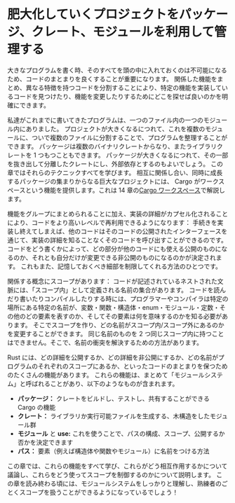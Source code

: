 <!--
# Managing Growing Projects with Packages, Crates, and Modules
-->
# 肥大化していくプロジェクトをパッケージ、クレート、モジュールを利用して管理する

<!--
As you write large programs, organizing your code will be important because
keeping track of your entire program in your head will become impossible. By
grouping related functionality and separating code with distinct features,
you’ll clarify where to find code that implements a particular feature and
where to go to change how a feature works.
-->
大きなプログラムを書く時、そのすべてを頭の中に入れておくのは不可能になるため、コードのまとまりを良くすることが重要になります。
関係した機能をまとめ、異なる特徴を持つコードを分割することにより、特定の機能を実装しているコードを見つけたり、機能を変更したりするためにどこを探せば良いのかを明確にできます。

<!--
The programs we’ve written so far have been in one module in one file. As a
project grows, you can organize code by splitting it into multiple modules and
then multiple files. A package can contain multiple binary crates and
optionally one library crate. As a package grows, you can extract parts into
separate crates that become external dependencies. This chapter covers all
these techniques. For very large projects of a set of interrelated packages
that evolve together, Cargo provides workspaces, which we’ll cover in the
[“Cargo Workspaces”][workspaces] section in Chapter 14.
-->
私達がこれまでに書いてきたプログラムは、一つのファイル内の一つのモジュール内にありました。
プロジェクトが大きくなるにつれて、これを複数のモジュールに、ついで複数のファイルに分割することで、プログラムを整理することができます。
パッケージは複数のバイナリクレートからなり、またライブラリクレートを 1 つもつこともできます。
パッケージが大きくなるにつれて、その一部を抜き出して分離したクレートにし、外部依存とするのもよいでしょう。
この章ではそれらのテクニックすべてを学びます。
相互に関係し合い、同時に成長するパッケージの集まりからなる巨大なプロジェクトには、
Cargo がワークスペースという機能を提供します。これは 14 章の[Cargo ワークスペース][workspaces]<!-- ignore -->で解説します。

<!--
In addition to grouping functionality, encapsulating implementation details
lets you reuse code at a higher level: once you’ve implemented an operation,
other code can call that code via the code’s public interface without knowing
how the implementation works. The way you write code defines which parts are
public for other code to use and which parts are private implementation details
that you reserve the right to change. This is another way to limit the amount
of detail you have to keep in your head.
-->
機能をグループにまとめられることに加え、実装の詳細がカプセル化されることにより、コードをより高いレベルで再利用できるようになります：
手続きを実装し終えてしまえば、他のコードはそのコードの公開されたインターフェースを通じて、実装の詳細を知ることなくそのコードを呼び出すことができるのです。
コードをどう書くかによって、どの部分が他のコードにも使える公開のものになるのか、それとも自分だけが変更できる非公開のものになるのかが決定されます。
これもまた、記憶しておくべき細部を制限してくれる方法のひとつです。

<!--
A related concept is scope: the nested context in which code is written has a
set of names that are defined as “in scope.” When reading, writing, and
compiling code, programmers and compilers need to know whether a particular
name at a particular spot refers to a variable, function, struct, enum, module,
constant, or other item and what that item means. You can create scopes and
change which names are in or out of scope. You can’t have two items with the
same name in the same scope; tools are available to resolve name conflicts.
-->
関係する概念にスコープがあります：
コードが記述されているネストされた文脈には、「スコープ内」として定義される名前の集合があります。
コードを読んだり書いたりコンパイルしたりする時には、プログラマーやコンパイラは特定の場所にある特定の名前が、変数・関数・構造体・enum・モジュール・定数・その他のどの要素を表すのか、そしてその要素は何を意味するのかを知る必要があります。
そこでスコープを作り、どの名前がスコープ内/スコープ外にあるのかを変更することができます。
同じ名前のものを 2 つ同じスコープ内に持つことはできません。そこで、名前の衝突を解決するための方法があります。

<!--
Rust has a number of features that allow you to manage your code’s
organization, including which details are exposed, which details are private,
and what names are in each scope in your programs. These features, sometimes
collectively referred to as the *module system*, include:
-->
Rust には、どの詳細を公開するか、どの詳細を非公開にするか、どの名前がプログラムのそれぞれのスコープにあるか、といったコードのまとまりを保つためのたくさんの機能があります。
これらの機能は、まとめて「モジュールシステム」と呼ばれることがあり、以下のようなものが含まれます。

<!--
* **Packages:** A Cargo feature that lets you build, test, and share crates
* **Crates:** A tree of modules that produces a library or executable
* **Modules** and **use:** Let you control the organization, scope, and
  privacy of paths
* **Paths:** A way of naming an item, such as a struct, function, or module
-->
* **パッケージ：** クレートをビルドし、テストし、共有することができる Cargo の機能
* **クレート：** ライブラリか実行可能ファイルを生成する、木構造をしたモジュール群
* **モジュール** と **use:** これを使うことで、パスの構成、スコープ、公開するか否かを決定できます
* **パス：** 要素（例えば構造体や関数やモジュール）に名前をつける方法

<!--
In this chapter, we’ll cover all these features, discuss how they interact, and
explain how to use them to manage scope. By the end, you should have a solid
understanding of the module system and be able to work with scopes like a pro!
-->
この章では、これらの機能をすべて学び、これらがどう相互作用するかについて議論し、これらをどう使ってスコープを制御するのかについて説明します。
この章を読み終わる頃には、モジュールシステムをしっかりと理解し、熟練者のごとくスコープを扱うことができるようになっているでしょう！

[workspaces]: ch14-03-cargo-workspaces.html
